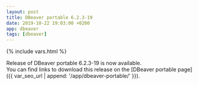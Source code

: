 ```yaml
---
layout: post
title: DBeaver portable 6.2.3-19
date: 2019-10-22 19:03:00 +0200
app: dbeaver
tags: [dbeaver]
---
```

{% include vars.html %}

Release of DBeaver portable 6.2.3-19 is now available.<br />
You can find links to download this release on the [DBeaver portable page]({{ var_seo_url | append: '/app/dbeaver-portable/' }}).